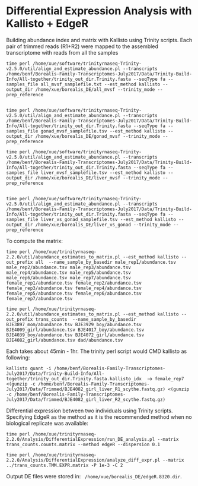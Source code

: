 # Differential Expression Analysis with Kallisto + EdgeR
Building abundance index and matrix with Kallisto using Trinity scripts. Each pair of trimmed reads (R1+R2) were mapped to the assembled transcriptome with reads from all the samples
```
time perl /home/xue/software/trinityrnaseq-Trinity-v2.5.0/util/align_and_estimate_abundance.pl --transcripts /home/benf/Borealis-Family-Transcriptomes-July2017/Data/Trinity-Build-Info/All-together/trinity_out_dir.Trinity.fasta --seqType fa --samples_file all_mvsf_samplefile.txt --est_method kallisto --output_dir /home/xue/borealis_DE/all_mvsf --trinity_mode --prep_reference


time perl /home/xue/software/trinityrnaseq-Trinity-v2.5.0/util/align_and_estimate_abundance.pl --transcripts /home/benf/Borealis-Family-Transcriptomes-July2017/Data/Trinity-Build-Info/All-together/trinity_out_dir.Trinity.fasta --seqType fa --samples_file gonad_mvsf_samplefile.tsv --est_method kallisto --output_dir /home/xue/borealis_DE/gonad_mvsf --trinity_mode --prep_reference

time perl /home/xue/software/trinityrnaseq-Trinity-v2.5.0/util/align_and_estimate_abundance.pl --transcripts /home/benf/Borealis-Family-Transcriptomes-July2017/Data/Trinity-Build-Info/All-together/trinity_out_dir.Trinity.fasta --seqType fa --samples_file liver_mvsf_samplefile.tsv --est_method kallisto --output_dir /home/xue/borealis_DE/liver_mvsf --trinity_mode --prep_reference


time perl /home/xue/software/trinityrnaseq-Trinity-v2.5.0/util/align_and_estimate_abundance.pl --transcripts /home/benf/Borealis-Family-Transcriptomes-July2017/Data/Trinity-Build-Info/All-together/trinity_out_dir.Trinity.fasta --seqType fa --samples_file liver_vs_gonad_samplefile.tsv --est_method kallisto --output_dir /home/xue/borealis_DE/liver_vs_gonad --trinity_mode --prep_reference

```
To compute the matrix:
```
time perl /home/xue/trinityrnaseq-2.2.0/util/abundance_estimates_to_matrix.pl --est_method kallisto --out_prefix all  --name_sample_by_basedir male_rep1/abundance.tsv male_rep2/abundance.tsv male_rep3/abundance.tsv male_rep4/abundance.tsv male_rep5/abundance.tsv male_rep6/abundance.tsv male_rep7/abundance.tsv female_rep1/abundance.tsv female_rep2/abundance.tsv female_rep3/abundance.tsv female_rep4/abundance.tsv female_rep5/abundance.tsv female_rep6/abundance.tsv female_rep7/abundance.tsv

time perl /home/xue/trinityrnaseq-2.2.0/util/abundance_estimates_to_matrix.pl --est_method kallisto --out_prefix trans_counts  --name_sample_by_basedir BJE3897_mom/abundance.tsv BJE3929_boy/abundance.tsv BJE4009_girl/abundance.tsv BJE4017_boy/abundance.tsv BJE4039_boy/abundance.tsv BJE4072_girl/abundance.tsv BJE4082_girl/abundance.tsv dad/abundance.tsv
```

Each takes about 45min - 1hr. The trinity perl script would CMD kallisto as following:
```
kallisto quant -i /home/benf/Borealis-Family-Transcriptomes-July2017/Data/Trinity-Build-Info/All-together/trinity_out_dir.Trinity.fasta.kallisto_idx  -o female_rep7 <(gunzip -c /home/benf/Borealis-Family-Transcriptomes-July2017/Data/Trimmed/BJE4082_girl_liver_R1_scythe.fastq.gz) <(gunzip -c /home/benf/Borealis-Family-Transcriptomes-July2017/Data/Trimmed/BJE4082_girl_liver_R2_scythe.fastq.gz)
```

Differential expression between two individuals using Trinity scripts. Specifying EdgeR as the method as it is the recommended method when no biological replicate was available:
```
time perl /home/xue/trinityrnaseq-2.2.0/Analysis/DifferentialExpression/run_DE_analysis.pl --matrix trans_counts.counts.matrix --method edgeR --dispersion 0.1

time perl /home/xue/trinityrnaseq-2.2.0/Analysis/DifferentialExpression/analyze_diff_expr.pl --matrix ../trans_counts.TMM.EXPR.matrix -P 1e-3 -C 2
```
Output DE files were stored in: ``` /home/xue/borealis_DE/edgeR.8320.dir```. 


